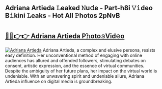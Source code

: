 ## Adriana Artieda 𝙻eaked 𝙽u𝚍e - Part-h8i 𝚅𝚒deo B𝚒kini 𝙻eaks - Hot All 𝙿hotos 2pNvB

# <h2><a href="http://ld3w7v.urlbe.top/?page=Adriana+Artieda">🔗🔗👉👉 Adriana Artieda P𝚑oto𝚜Vid𝚎o</a></h2>

[![Adriana Artieda](https://i.imgur.com/eBuTRDB.gif)](http://ld3w7v.urlbe.top/?page=Adriana+Artieda)
Adriana Artieda, a complex and elusive persona, resists easy definition. Her unconventional method of engaging with online audiences has allured and offended followers, stimulating debates on consent, artistic expression, and the essence of virtual communities. Despite the ambiguity of her future plans, her impact on the virtual world is undeniable. With an unwavering spirit and undeniable allure, Adriana Artieda influence on digital media is groundbreaking.
